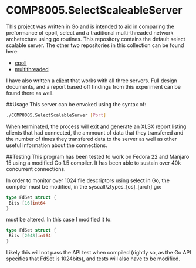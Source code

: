 # COMP8005.SelectScaleableServer
This project was written in Go and is intended to aid in comparing the preformance of epoll, select and a traditional multi-threaded network archetecture using go routines. This repository contains the default select scalable server. The other two repositories in this collection can be found here:
* [epoll](https://github.com/mvouve/COMP8005.EPollScalableServer)
* [multithreaded](https://github.com/mvouve/COMP8005.ScalableServer)

I have also written a [client](https://github.com/mvouve/COMP8005.ScalableServerClient) that works with all three servers. Full design documents, and a report based off findings from this experiment can be found there as well.

##Usage
This server can be envoked using the syntax of:
```bash
./COMP8005.SelectScalableServer [Port]
```

When terminated, the process will exit and generate an XLSX report listing clients that had connected, the ammount of data that they transfered and the number of times they transfered data to the server as well as other useful information about the connections.

##Testing
This program has been tested to work on Fedora 22 and Manjaro 15 using a modified Go 1.5 compiler. It has been able to sustain over 40k concurrent connections.

In order to monitor over 1024 file descriptors using select in Go, the compiler must be modified, in the syscall/ztypes_[os]_[arch].go:
```go
type FdSet struct {
 Bits [16]int64
}
```
must be altered. In this case I modified it to:
```go
type FdSet struct {
 Bits [2048]int64
}
```
Likely this will not pass the API test when compiled (rightly so, as the Go API specifies that FdSet is 1024bits), and tests will also have to be modified.

